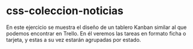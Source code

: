 # css-coleccion-noticias

En este ejercicio se muestra el diseño de un tablero Kanban similar al que podemos encontrar en Trello. En él veremos las tareas en formato ficha o tarjeta, y estas a su vez estarán agrupadas por estado.